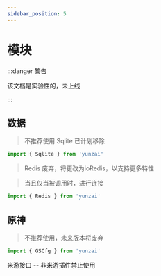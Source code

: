 ```yaml
---
sidebar_position: 5
---
```


# 模块

:::danger 警告

该文档是实验性的，未上线

:::


## 数据

> 不推荐使用 Sqlite 已计划移除

```ts 
import { Sqlite } from 'yunzai'
```

> Redis 废弃，将更改为ioRedis，以支持更多特性

> 当且仅当被调用时，进行连接

```ts 
import { Redis } from 'yunzai'
```

## 原神


> 不推荐使用，未来版本将废弃

```ts 
import { GSCfg } from 'yunzai'
```

米游接口 -- 非米游插件禁止使用
